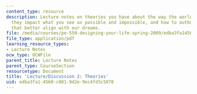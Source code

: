 ```yaml
---
content_type: resource
description: Lecture notes on theories you have about the way the world works, how
  they impact what you see as possible and impossible, and how to author new theories
  that better align with our dreams.
file: /media/courses/pe-550-designing-your-life-spring-2009/edba3fa14560c8819d2e9ec4fd3c5878_MITPE_550iap09_s09_lec02.pdf
file_type: application/pdf
learning_resource_types:
- Lecture Notes
ocw_type: OCWFile
parent_title: Lecture Notes
parent_type: CourseSection
resourcetype: Document
title: 'Lecture/Discussion 2: Theories'
uid: edba3fa1-4560-c881-9d2e-9ec4fd3c5878
---
```

